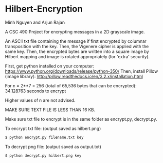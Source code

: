 # Hilbert-Encryption
Minh Nguyen and Arjun Rajan

A CSC 490 Project for encrypting messages in a 2D grayscale image.

An ASCII txt file containing the message if first encrypted by columnar transposition with the key.
Then, the Vigenere cipher is applied with the same key.
Then, the encrypted bytes are written into a square image by Hilbert mapping and image is rotated appropriately (for 'extra' security).

First, get python installed on your computer: https://www.python.org/downloads/release/python-350/
Then, install Pillow (image library): http://pillow.readthedocs.io/en/3.2.x/installation.html

For n = 2**7 = 256 (total of 65,536 bytes that can be encrypted): 34.128763 seconds to encrypt

Higher values of n are not advised.

MAKE SURE TEXT FILE IS LESS THAN 16 KB.

Make sure txt file to encrypt is in the same folder as encrypt.py, decrypt.py.

To encrypt txt file: (output saved as hilbert.png)
```sh
$ python encrypt.py filename.txt key
```
To decrypt png file: (output saved as output.txt)
```sh
$ python decrypt.py hilbert.png key
```
